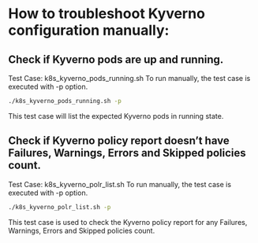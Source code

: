 # How to troubleshoot Kyverno configuration manually:

## Check if Kyverno pods are up and running.

Test Case: k8s_kyverno_pods_running.sh
To run manually, the test case is executed with -p option.

```bash
./k8s_kyverno_pods_running.sh -p
```

This test case will list the expected Kyverno pods in running state.

## Check if Kyverno policy report doesn’t have Failures, Warnings, Errors and Skipped policies count.

Test Case: k8s_kyverno_polr_list.sh
To run  manually, the test case is executed with -p option.

```bash
./k8s_kyverno_polr_list.sh -p
```

This test case is used to check the Kyverno policy report for any Failures, Warnings, Errors and Skipped policies count.
